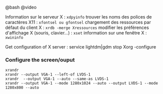 @bash
@video

Information sur le serveur X                                : `xdpyinfo`
trouver les noms des polices de caractères X11              : `xfontsel ou gfontsel`
chargement des ressources par défaut du client X            : `xrdb -merge Xressources`
modifier les préférences d'affichage X (souris, clavier...) : `xset`
information sur une fenêtre X : `xwininfo`

Get configuration of X server : 
    service lightdm|gdm stop
    Xorg -configure


### Configure the screen/ouput

	xrandr
	xrandr --output VGA-1 --left-of LVDS-1
	xrandr  --output VGA-1 --auto --same-as LVDS-1
	xrandr --output VGA-1 --mode 1280x1024 --auto --output LVDS-1 --mode 1280x800 --auto
    

